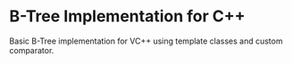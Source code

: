 # B-Tree Implementation for C++

Basic B-Tree implementation for VC++ using template classes and custom comparator. 
